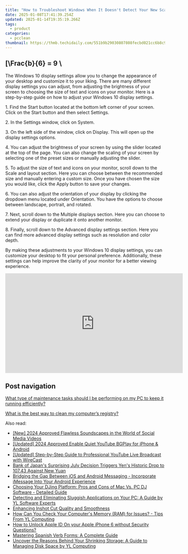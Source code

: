 ```yaml
---
title: "How to Troubleshoot Windows When It Doesn't Detect Your New Scanner: Expert Tips From YL Computing"
date: 2025-01-08T17:41:39.254Z
updated: 2025-01-14T19:35:19.266Z
tags:
  - product
categories:
  - pcclean
thumbnail: https://thmb.techidaily.com/551b9b29030807808fecbd021cc6b8c9595b15c77a4f336ad0c59913e2c5001a.jpg
---
```


## \[\Frac{b}{6} = 9 \

The Windows 10 display settings allow you to change the appearance of your desktop and customize it to your liking. There are many different display settings you can adjust, from adjusting the brightness of your screen to choosing the size of text and icons on your monitor. Here is a step-by-step guide on how to adjust your Windows 10 display settings. 

1\. Find the Start button located at the bottom left corner of your screen. Click on the Start button and then select Settings.

2\. In the Settings window, click on System.

3\. On the left side of the window, click on Display. This will open up the display settings options. 

4\. You can adjust the brightness of your screen by using the slider located at the top of the page. You can also change the scaling of your screen by selecting one of the preset sizes or manually adjusting the slider.

5\. To adjust the size of text and icons on your monitor, scroll down to the Scale and layout section. Here you can choose between the recommended size and manually entering a custom size. Once you have chosen the size you would like, click the Apply button to save your changes.

6\. You can also adjust the orientation of your display by clicking the dropdown menu located under Orientation. You have the options to choose between landscape, portrait, and rotated.

7\. Next, scroll down to the Multiple displays section. Here you can choose to extend your display or duplicate it onto another monitor.

8\. Finally, scroll down to the Advanced display settings section. Here you can find more advanced display settings such as resolution and color depth. 

By making these adjustments to your Windows 10 display settings, you can customize your desktop to fit your personal preference. Additionally, these settings can help improve the clarity of your monitor for a better viewing experience.

<!-- affiliate ads begin -->
<iframe width="560" height="315" src="https://www.youtube.com/embed/cKRBWf1EDZo?si=CTNd4q450biit4eM" title="YouTube video player" frameborder="0" allow="accelerometer; autoplay; clipboard-write; encrypted-media; gyroscope; picture-in-picture; web-share" referrerpolicy="strict-origin-when-cross-origin" allowfullscreen></iframe>
<!-- affiliate ads end -->

## Post navigation

[What type of maintenance tasks should I be performing on my PC to keep it running efficiently?](https://tools.techidaily.com/pcclean/products/)

[What is the best way to clean my computer’s registry?](https://tools.techidaily.com/pcclean/products/)

<ins class="adsbygoogle"
     style="display:block"
     data-ad-format="autorelaxed"
     data-ad-client="ca-pub-7571918770474297"
     data-ad-slot="1223367746"></ins>

<ins class="adsbygoogle"
     style="display:block"
     data-ad-client="ca-pub-7571918770474297"
     data-ad-slot="8358498916"
     data-ad-format="auto"
     data-full-width-responsive="true"></ins>

<span class="atpl-alsoreadstyle">Also read:</span>
<div><ul>
<li><a href="https://eaxpv-info.techidaily.com/new-2024-approved-flawless-soundscapes-in-the-world-of-social-media-videos/"><u>[New] 2024 Approved Flawless Soundscapes in the World of Social Media Videos</u></a></li>
<li><a href="https://youtube-docs.techidaily.com/ed-2024-approved-enable-quiet-youtube-bgplay-for-iphone-and-android/"><u>[Updated] 2024 Approved Enable Quiet YouTube BGPlay for iPhone & Android</u></a></li>
<li><a href="https://youtube-web.techidaily.com/ed-step-by-step-guide-to-professional-youtube-live-broadcast-with-wirecast/"><u>[Updated] Step-by-Step Guide to Professional YouTube Live Broadcast with WireCast</u></a></li>
<li><a href="https://win-exclusive.techidaily.com/bank-of-japans-surprising-july-decision-triggers-yens-historic-drop-to-10743-against-new-yuan/"><u>Bank of Japan's Surprising July Decision Triggers Yen's Historic Drop to 107.43 Against New Yuan</u></a></li>
<li><a href="https://technical-tips.techidaily.com/bridging-the-gap-between-ios-and-android-messaging-incorporate-imessage-into-your-android-experience/"><u>Bridging the Gap Between iOS and Android Messaging - Incorporate iMessage Into Your Android Experience</u></a></li>
<li><a href="https://win-exclusive.techidaily.com/choosing-your-djing-platform-pros-and-cons-of-mac-vs-pc-dj-software-detailed-guide/"><u>Choosing Your DJing Platform: Pros and Cons of Mac Vs. PC DJ Software - Detailed Guide</u></a></li>
<li><a href="https://win-exclusive.techidaily.com/detecting-and-eliminating-sluggish-applications-on-your-pc-a-guide-by-yl-software-experts/"><u>Detecting and Eliminating Sluggish Applications on Your PC: A Guide by YL Software Experts</u></a></li>
<li><a href="https://extra-resources.techidaily.com/enhancing-inshot-cut-quality-and-smoothness/"><u>Enhancing Inshot Cut Quality and Smoothness</u></a></li>
<li><a href="https://win-exclusive.techidaily.com/how-can-you-check-your-computers-memory-ram-for-issues-tips-from-yl-computing/"><u>How Can You Check Your Computer's Memory (RAM) for Issues? - Tips From YL Computing</u></a></li>
<li><a href="https://apple-account.techidaily.com/how-to-unlock-apple-id-on-your-apple-iphone-6-without-security-questions-by-drfone-ios/"><u>How to Unlock Apple ID On your Apple iPhone 6 without Security Questions?</u></a></li>
<li><a href="https://mondly-stories.techidaily.com/mastering-spanish-verb-forms-a-complete-guide/"><u>Mastering Spanish Verb Forms: A Complete Guide</u></a></li>
<li><a href="https://win-exclusive.techidaily.com/uncover-the-reasons-behind-your-shrinking-storage-a-guide-to-managing-disk-space-by-yl-computing/"><u>Uncover the Reasons Behind Your Shrinking Storage: A Guide to Managing Disk Space by YL Computing</u></a></li>
</ul></div>

